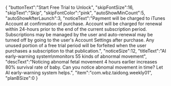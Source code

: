 {
   "buttonText":"Start Free Trial to Unlock",
   "skipFontSize":16,
   "skipText":"Skip",
   "skipFontColor":"pink",
   "autoShowMinCount":5,
   "autoShowAfterLaunch":3,
   "noticeText":"Payment will be charged to iTunes Account at confirmation of purchase. Account will be charged for renewal within 24-hours prior to the end of the current subscription period. Subscriptions may be managed by the user and auto-renewal may be turned off by going to the user's Account Settings after purchase. Any unused portion of a free trial period will be forfeited when the user purchases a subscription to that publication.",
   "noticeSize":12,
   "titleText":"AI early-warning system\nmonitors 55 kinds of abnormal movement",
   "descText":"Noticing abnomal fetal movement 4 hours earlier increases 80% survival rate of baby. Can you notice abnomal movement in time? Let AI early-warning system helps.",
   "item":"com.wbz.taidong.weekly01",
   "planBSize":0
}

